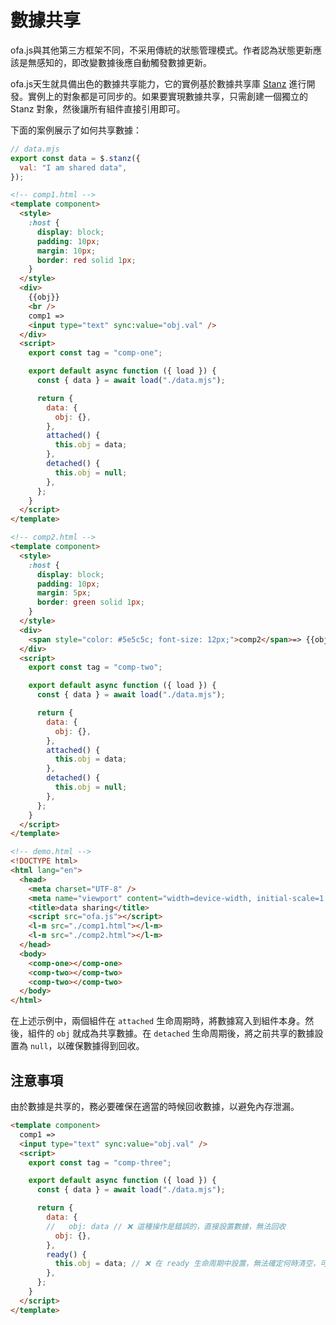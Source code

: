 # 數據共享

ofa.js與其他第三方框架不同，不采用傳統的狀態管理模式。作者認為狀態更新應該是無感知的，即改變數據後應自動觸發數據更新。

ofa.js天生就具備出色的數據共享能力，它的實例基於數據共享庫 [Stanz](https://github.com/kirakiray/stanz) 進行開發。實例上的對象都是可同步的。如果要實現數據共享，只需創建一個獨立的 Stanz 對象，然後讓所有組件直接引用即可。

下面的案例展示了如何共享數據：

```javascript
// data.mjs
export const data = $.stanz({
  val: "I am shared data",
});
```

```html
<!-- comp1.html -->
<template component>
  <style>
    :host {
      display: block;
      padding: 10px;
      margin: 10px;
      border: red solid 1px;
    }
  </style>
  <div>
    {{obj}}
    <br />
    comp1 =>
    <input type="text" sync:value="obj.val" />
  </div>
  <script>
    export const tag = "comp-one";

    export default async function ({ load }) {
      const { data } = await load("./data.mjs");

      return {
        data: {
          obj: {},
        },
        attached() {
          this.obj = data;
        },
        detached() {
          this.obj = null;
        },
      };
    }
  </script>
</template>
```

```html
<!-- comp2.html -->
<template component>
  <style>
    :host {
      display: block;
      padding: 10px;
      margin: 5px;
      border: green solid 1px;
    }
  </style>
  <div>
    <span style="color: #5e5c5c; font-size: 12px;">comp2</span>=> {{obj.val}}
  </div>
  <script>
    export const tag = "comp-two";

    export default async function ({ load }) {
      const { data } = await load("./data.mjs");

      return {
        data: {
          obj: {},
        },
        attached() {
          this.obj = data;
        },
        detached() {
          this.obj = null;
        },
      };
    }
  </script>
</template>
```

```html
<!-- demo.html -->
<!DOCTYPE html>
<html lang="en">
  <head>
    <meta charset="UTF-8" />
    <meta name="viewport" content="width=device-width, initial-scale=1.0" />
    <title>data sharing</title>
    <script src="ofa.js"></script>
    <l-m src="./comp1.html"></l-m>
    <l-m src="./comp2.html"></l-m>
  </head>
  <body>
    <comp-one></comp-one>
    <comp-two></comp-two>
    <comp-two></comp-two>
  </body>
</html>
```

在上述示例中，兩個組件在 `attached` 生命周期時，將數據寫入到組件本身。然後，組件的 `obj` 就成為共享數據。在 `detached` 生命周期後，將之前共享的數據設置為 `null`，以確保數據得到回收。

## 注意事項

由於數據是共享的，務必要確保在適當的時候回收數據，以避免內存泄漏。

```html
<template component>
  comp1 =>
  <input type="text" sync:value="obj.val" />
  <script>
    export const tag = "comp-three";

    export default async function ({ load }) {
      const { data } = await load("./data.mjs");

      return {
        data: {
        //   obj: data // ❌ 這種操作是錯誤的，直接設置數據，無法回收
          obj: {},
        },
        ready() {
          this.obj = data; // ❌ 在 ready 生命周期中設置，無法確定何時清空，可能會導致內存泄漏。最安全的方法是在 attached 生命周期內設置，在 detached 後刪除
        },
      };
    }
  </script>
</template>
```

